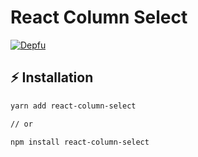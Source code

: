 # React Column Select
[![Depfu](https://badges.depfu.com/badges/c540bb2dbd4e634a557231ecd335474e/overview.svg)](https://depfu.com/repos/github/chr-ge/react-column-select?project_id=24188)

## ⚡ Installation

```sh
yarn add react-column-select

// or

npm install react-column-select
```
